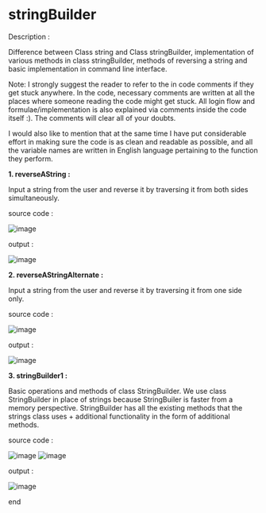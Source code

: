 # stringBuilder

Description : 

Difference between Class string and Class stringBuilder, implementation of various methods in class stringBuilder, methods of reversing a string and basic implementation in command line interface.

Note: I strongly suggest the reader to refer to the in code comments if they get stuck anywhere. In the code, necessary comments are written at all the places where someone reading the code might get stuck. All login flow and formulae/implementation is also explained via comments inside the code itself :). The comments will clear all of your doubts.

I would also like to mention that at the same time I have put considerable effort in making sure the code is as clean and readable as possible, and all the variable names are written in English language pertaining to the function they perform.

**1. reverseAString :**

Input a string from the user and reverse it by traversing it from both sides simultaneously.

source code : 

![image](https://github.com/raghav20232023/stringBuilder/assets/153320363/3c779192-90ee-4214-9334-c69f7f2982e4)

output :

![image](https://github.com/raghav20232023/stringBuilder/assets/153320363/50347629-2ab4-4c79-971c-7e5920ea775e)

**2. reverseAStringAlternate :**

Input a string from the user and reverse it by traversing it from one side only.

source code : 

![image](https://github.com/raghav20232023/stringBuilder/assets/153320363/1e54121d-96ef-40aa-96f5-b5b09cee6bb8)

output : 

![image](https://github.com/raghav20232023/stringBuilder/assets/153320363/11105e9b-a956-4a6f-8839-b184f164f076)

**3. stringBuilder1 :**

Basic operations and methods of class StringBuilder. We use class StringBuilder in place of strings because StringBuiler is faster from a memory perspective. StringBuilder has all the existing methods that the strings class uses + additional functionality in the form of additional methods.

source code : 

![image](https://github.com/raghav20232023/stringBuilder/assets/153320363/c5a7a201-70c8-4885-8d1b-07efb02f218b)
![image](https://github.com/raghav20232023/stringBuilder/assets/153320363/204d5bba-c98e-4f79-869f-2bd4b5eb39f9)

output :

![image](https://github.com/raghav20232023/stringBuilder/assets/153320363/93088c10-89ce-457f-81e9-ea257036aa29)

end



















